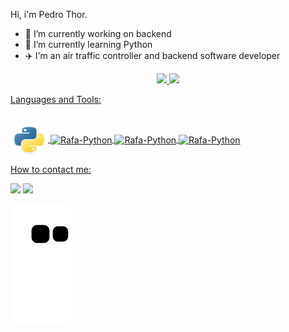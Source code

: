  Hi, i'm Pedro Thor.
- 🔭 I’m currently working on backend
- 🌱 I’m currently learning Python
- ✈️ I'm an air traffic controller and backend software developer

<div align="center">
  <a href="https://github.com/pedrothor">
  <img height="180em" src="https://github-readme-stats.vercel.app/api?username=pedrothor&show_icons=true&theme=dark&include_all_commits=true&count_private=true"/>
  <img height="180em" src="https://github-readme-stats.vercel.app/api/top-langs/?username=pedrothor&layout=compact&langs_count=7&theme=dark"/>
</div>
 
Languages and Tools:
<div style="display: inline_block"><br>
  <img align="center" alt="Rafa-Python" height="50" width="60" src="https://raw.githubusercontent.com/devicons/devicon/master/icons/python/python-original.svg">
  <img align="center" alt="Rafa-Python" height="40" width="120" src="https://cdn.jsdelivr.net/gh/devicons/devicon/icons/mysql/mysql-original.svg">
  <img align="center" alt="Rafa-Python" height="40" width="120" src="https://img.shields.io/badge/PostgreSQL-316192?style=for-the-badge&logo=postgresql&logoColor=white">
  <img align="center" alt="Rafa-Python" height="40" width="120" src="https://img.shields.io/badge/MongoDB-4EA94B?style=for-the-badge&logo=mongodb&logoColor=white">
 
</div>
  
How to contact me:
<div> 
  <a href = "mailto:contatopedro.thor@hotmail.com"><img src="https://img.shields.io/badge/-Hotmail-%23333?style=for-the-badge&logo=gmail&logoColor=white" target="_blank"></a>
  <a href="https://www.linkedin.com/in/pedro-thor-50ba91200/" target="_blank"><img src="https://img.shields.io/badge/-LinkedIn-%230077B5?style=for-the-badge&logo=linkedin&logoColor=white" target="_blank"></a> 
 
  ![Snake animation](https://github.com/rafaballerini/rafaballerini/blob/output/github-contribution-grid-snake.svg)
 
</div>
